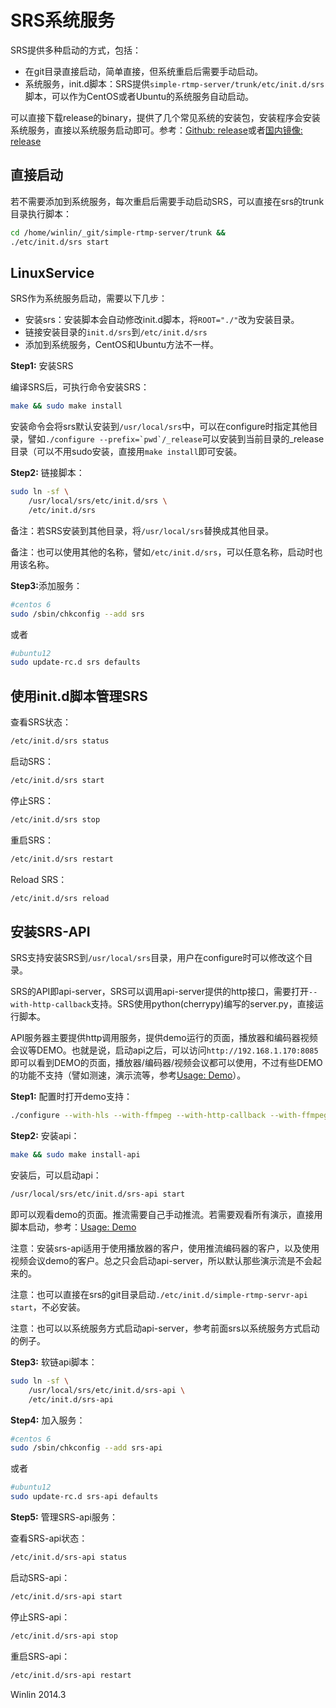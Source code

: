 # SRS系统服务

SRS提供多种启动的方式，包括：
* 在git目录直接启动，简单直接，但系统重启后需要手动启动。
* 系统服务，init.d脚本：SRS提供`simple-rtmp-server/trunk/etc/init.d/srs`脚本，可以作为CentOS或者Ubuntu的系统服务自动启动。

可以直接下载release的binary，提供了几个常见系统的安装包，安装程序会安装系统服务，直接以系统服务启动即可。参考：[Github: release](http://winlinvip.github.io/simple-rtmp-server)或者[国内镜像: release](http://ossrs.net/)

## 直接启动

若不需要添加到系统服务，每次重启后需要手动启动SRS，可以直接在srs的trunk目录执行脚本：

```bash
cd /home/winlin/_git/simple-rtmp-server/trunk &&
./etc/init.d/srs start
```

## LinuxService

SRS作为系统服务启动，需要以下几步：
* 安装srs：安装脚本会自动修改init.d脚本，将`ROOT="./"`改为安装目录。
* 链接安装目录的`init.d/srs`到`/etc/init.d/srs`
* 添加到系统服务，CentOS和Ubuntu方法不一样。

<strong>Step1:</strong> 安装SRS

编译SRS后，可执行命令安装SRS：

```bash
make && sudo make install
```

安装命令会将srs默认安装到`/usr/local/srs`中，可以在configure时指定其他目录，譬如```./configure --prefix=`pwd`/_release```可以安装到当前目录的_release目录（可以不用sudo安装，直接用`make install`即可安装。

<strong>Step2:</strong> 链接脚本：

```bash
sudo ln -sf \
    /usr/local/srs/etc/init.d/srs \
    /etc/init.d/srs
```

备注：若SRS安装到其他目录，将`/usr/local/srs`替换成其他目录。

备注：也可以使用其他的名称，譬如`/etc/init.d/srs`，可以任意名称，启动时也用该名称。

<strong>Step3:</strong>添加服务：

```bash
#centos 6
sudo /sbin/chkconfig --add srs
```

或者

```bash
#ubuntu12
sudo update-rc.d srs defaults
```

## 使用init.d脚本管理SRS

查看SRS状态：

```bash
/etc/init.d/srs status
```

启动SRS：

```bash
/etc/init.d/srs start
```

停止SRS：

```bash
/etc/init.d/srs stop
```

重启SRS：

```bash
/etc/init.d/srs restart
```

Reload SRS：

```bash
/etc/init.d/srs reload
```

## 安装SRS-API

SRS支持安装SRS到`/usr/local/srs`目录，用户在configure时可以修改这个目录。

SRS的API即api-server，SRS可以调用api-server提供的http接口，需要打开`--with-http-callback`支持。SRS使用python(cherrypy)编写的server.py，直接运行脚本。

API服务器主要提供http调用服务，提供demo运行的页面，播放器和编码器视频会议等DEMO。也就是说，启动api之后，可以访问`http://192.168.1.170:8085`即可以看到DEMO的页面，播放器/编码器/视频会议都可以使用，不过有些DEMO的功能不支持（譬如测速，演示流等，参考[Usage: Demo](https://github.com/winlinvip/simple-rtmp-server/wiki/v1_CN_SampleDemo)）。

<strong>Step1:</strong> 配置时打开demo支持：

```bash
./configure --with-hls --with-ffmpeg --with-http-callback --with-ffmpeg
```

<strong>Step2:</strong> 安装api：

```bash
make && sudo make install-api
```

安装后，可以启动api：

```bash
/usr/local/srs/etc/init.d/srs-api start
```

即可以观看demo的页面。推流需要自己手动推流。若需要观看所有演示，直接用脚本启动，参考：[Usage: Demo](https://github.com/winlinvip/simple-rtmp-server/wiki/v1_CN_SampleDemo)

注意：安装srs-api适用于使用播放器的客户，使用推流编码器的客户，以及使用视频会议demo的客户。总之只会启动api-server，所以默认那些演示流是不会起来的。

注意：也可以直接在srs的git目录启动`./etc/init.d/simple-rtmp-servr-api start`，不必安装。

注意：也可以以系统服务方式启动api-server，参考前面srs以系统服务方式启动的例子。

<strong>Step3:</strong> 软链api脚本：

```bash
sudo ln -sf \
    /usr/local/srs/etc/init.d/srs-api \
    /etc/init.d/srs-api
```

<strong>Step4:</strong> 加入服务：

```bash
#centos 6
sudo /sbin/chkconfig --add srs-api
```

或者

```bash
#ubuntu12
sudo update-rc.d srs-api defaults
```

<strong>Step5:</strong> 管理SRS-api服务：

查看SRS-api状态：

```bash
/etc/init.d/srs-api status
```

启动SRS-api：

```bash
/etc/init.d/srs-api start
```

停止SRS-api：

```bash
/etc/init.d/srs-api stop
```

重启SRS-api：

```bash
/etc/init.d/srs-api restart
```

Winlin 2014.3